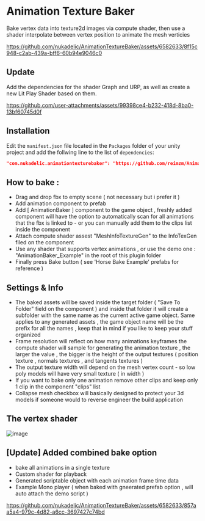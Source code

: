 # Animation Texture Baker 





Bake vertex data into texture2d images via compute shader, then use a shader interpolate between vertex position to animate the mesh verticies 

https://github.com/nukadelic/AnimationTextureBaker/assets/6582633/8f15c948-c2ab-439a-bff6-60b94e9046c0

## Update

Add the dependencies for the shader Graph and URP, as well as create a new Lit Play Shader based on them.

https://github.com/user-attachments/assets/99398ce4-b232-418d-8ba0-13bf60745d0f

## Installation 

Edit the `manifest.json` file located in the `Packages` folder of your unity project and
add the follwing line to the list of `dependencies`:
```json
"com.nukadelic.animationtexturebaker": "https://github.com/reimzm/AnimationTextureBaker.git"
```

## How to bake :
* Drag and drop fbx to empty scene ( not necessary but i prefer it )
* Add animation component to prefab
* Add [ AnimationBaker ] component to the game object , freshly added component will have the option to automatically scan for all animations that the fbx is linked to  - or you can manually add them to the clips list inside the component
* Attach compute shader assest "MeshInfoTextureGen"  to the InfoTexGen filed on the component
* Use any shader that supports vertex animations , or use the demo one : "AnimationBaker_Example" in the root of this plugin folder
* Finally press Bake button 
( see 'Horse Bake Example' prefabs for reference ) 

## Settings & Info 
* The baked assets will be saved inside the target folder ( "Save To Folder" field on the component ) and inside that folder it will create a subfolder with the same name as the current active game object. Same applies to any generated assets , the game object name will be the prefix for all the names , keep that in mind if you like to keep your stuff organized
* Frame resolution will reflect on how many animations keyframes the compute shader will sample for generating the animation texture , the larger the value , the bigger is the height of the output textures ( position texture , normals textures , and tangents textures )
* The output texture width will depend on the mesh vertex count - so low poly models will have very small texture ( in width )
* If you want to bake only one animation remove other clips and keep only 1 clip in the component "clips" list
* Collapse mesh checkbox will basically designed to protect your 3d models if someone would to reverse engineer the build application
    
## The vertex shader

![image](https://github.com/nukadelic/AnimationTextureBaker/assets/6582633/1c3077cb-ac49-49f3-8177-fad51406a3c2)


## [Update] Added combined bake option 
* bake all animations in a single texture
* Custom shader for playback
* Generated scriptable object with each animation frame time data
* Example Mono player ( when baked with gneerated prefab option , will auto attach the demo script )

https://github.com/nukadelic/AnimationTextureBaker/assets/6582633/857aa5a4-979c-4d82-a6cc-3697427c74bd

